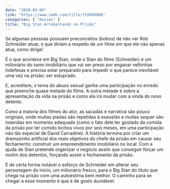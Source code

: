 ```yaml
---
date: "2010-04-04"
link: "https://www.imdb.com/title/tt0490086"
categories: [ "movies" ]
title: "Big Stan Arrebentando na Prisão"
---
```

Se algumas pessoas possuem preconceitos (bobos) de não ver Rob Schneider atuar, o que diriam a respeito de um filme em que ele não apenas atua, como dirige!

É o que acontece em Big Stan, onde o Stan do filme (Schneider) é um milionário do ramo imobiliário que vai ser preso por enganar velhinhas indefesas e precisa estar preparado para impedir o que parece inevitável uma vez na prisão: ser estuprado.

E, acreditem, o tema do abuso sexual ganha uma participação no enredo que preenche quase metade do filme. A outra metade é sobre a apresentação da vida na prisão e como ela irá mudar com a vinda do novo detento.

Como a maioria dos filmes do ator, as sacadas e narrativa são pouco originais, onde muitas piadas são repetidas à exaustão e muitas sequer são inseridas em momento adequado (como o fato dele ter gostado da comida da prisão por ter comido bichos vivos por seis meses, em uma participação não tão especial de David Carradine). A história termina por criar um dramazinho artificial dos reais objetivos do chefe da prisão em causar seu fechamento: construir um empreendimento imobiliário no local. Com a ajuda de Stan pretende organizar o negócio assim que conseguir forçar um motim dos detentos, forçando assim o fechamento da prisão.

É de certa forma notável o esforço de Schneider em alterar seu personagem do início, um milionário fresco, para o Big Stan do título que chega na prisão com uma autoestima bem melhor. O caminho para se chegar a esse momento é que é de gosto duvidável.
